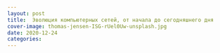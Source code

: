 ```yaml
---
layout: post
title:  Эволюция компьютерных сетей, от начала до сегодняшнего дня
cover-image: thomas-jensen-ISG-rUel0Uw-unsplash.jpg
date: 2020-12-24
categories: 
---
```


